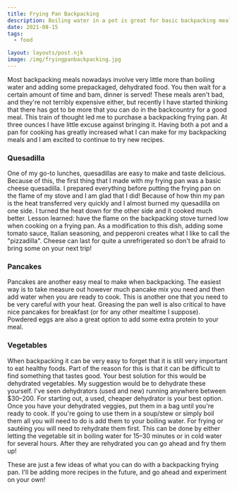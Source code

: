 ```yaml
---
title: Frying Pan Backpacking
description: Boiling water in a pot is great for basic backpacking meals, but it can leave you wanting for something more. Introduce the backpacking frying pan, my new favorite addition to the backcountry kitchen.
date: 2021-08-15
tags:
  - food

layout: layouts/post.njk
image: /img/fryingpanbackpacking.jpg
---
```


Most backpacking meals nowadays involve very little more than boiling water and adding some prepackaged, dehydrated food. You then wait for a certain amount of time and bam, dinner is served! These meals aren't bad, and they're not terribly expensive either, but recently I have started thinking that there has got to be more that you can do in the backcountry for a good meal. This train of thought led me to purchase a backpacking frying pan. At three ounces I have little excuse against bringing it. Having both a pot and a pan for cooking has greatly increased what I can make for my backpacking meals and I am excited to continue to try new recipes.

### Quesadilla

One of my go-to lunches, quesadillas are easy to make and taste delicious. Because of this, the first thing that I made with my frying pan was a basic cheese quesadilla. I prepared everything before putting the frying pan on the flame of my stove and I am glad that I did! Because of how thin my pan is the heat transferred very quickly and I almost burned my quesadilla on one side. I turned the heat down for the other side and it cooked much better. Lesson learned: have the flame on the backpacking stove turned low when cooking on a frying pan. As a modification to this dish, adding some tomato sauce, Italian seasoning, and pepperoni creates what I like to call the "pizzadilla". Cheese can last for quite a unrefrigerated so don't be afraid to bring some on your next trip!

### Pancakes

Pancakes are another easy meal to make when backpacking. The easiest way is to take measure out however much pancake mix you need and then add water when you are ready to cook. This is another one that you need to be very careful with your heat. Greasing the pan well is also critical to have nice pancakes for breakfast (or for any other mealtime I suppose). Powdered eggs are also a great option to add some extra protein to your meal.

### Vegetables

When backpacking it can be very easy to forget that it is still very important to eat healthy foods. Part of the reason for this is that it can be difficult to find something that tastes good. Your best solution for this would be dehydrated vegetables. My suggestion would be to dehydrate these yourself. I've seen dehydrators (used and new) running anywhere between $30–200. For starting out, a used, cheaper dehydrator is your best option. Once you have your dehydrated veggies, put them in a bag until you're ready to cook. If you're going to use them in a soup/stew or simply boil them all you will need to do is add them to your boiling water. For frying or sautéing you will need to rehydrate them first. This can be done by either letting the vegetable sit in boiling water for 15–30 minutes or in cold water for several hours. After they are rehydrated you can go ahead and fry them up!

These are just a few ideas of what you can do with a backpacking frying pan. I'll be adding more recipes in the future, and go ahead and experiment on your own!
